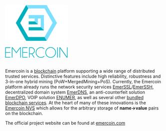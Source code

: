 <div class="boxOverflow">
<img width="200" src="/images/Logo_2017.png" alt="Emercoin logo" >
</div>
<br>

Emercoin is a [blockchain](https://en.wikipedia.org/wiki/Blockchain) platform supporting a wide range of distributed trusted services. Distinctive features include high reliability, robustness and 3-in-one hybrid mining (PoW+MergedMining+PoS). Currently, the Emercoin platform already runs the network security services
[EmerSSL](./300.blockchain-services/200.emerssl/050.emerssl-introduction.md)/[EmerSSH](./300.blockchain-services/emerssh.md), decentralized
domain system [EmerDNS](./300.blockchain-services/250.emerdns/050.emerdns-introduction.md), an anti-counterfeit solution
[EmerDPO](./300.blockchain-services/300.emerdpo/050.emerdpo-introduction.md), VOIP solution [ENUMER](./300.blockchain-services/450.enumer.md), as well as several other [bundled blockchain services](./300.blockchain-services/050.introduction-to-emercoin-services.md). At the heart of many of these innovations is the [Emercoin NVS](./300.blockchain-services/100.emernvs.md) which allows for the arbitrary storage of **name-&gt;value** pairs on the blockchain.

The official project website can be found at
[emercoin.com](http://emercoin.com/en/)

